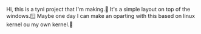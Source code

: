Hi, this is a tyni project that I'm making.🤏
It's a simple layout on top of the windows.🪟
Maybe one day I can make an oparting with this based on linux kernel ou my own kernel.🧮
